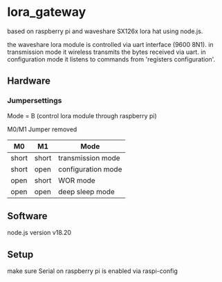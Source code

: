 # lora_gateway
based on raspberry pi and waveshare SX126x lora hat using node.js.

the waveshare lora module is controlled via uart interface (9600 8N1).
in transmission mode it wireless transmits the bytes received via uart.
in configuration mode it listens to commands from 'registers configuration'.

## Hardware

### Jumpersettings

Mode = B (control lora module through raspberry pi)

M0/M1 Jumper removed

| M0   | M1   | Mode              |
|------|------|-------------------|
| short| short| transmission mode |
| short| open | configuration mode|
| open | short| WOR mode          |
| open | open | deep sleep mode   |

## Software

node.js version v18.20

## Setup

make sure Serial on raspberry pi is enabled via raspi-config
